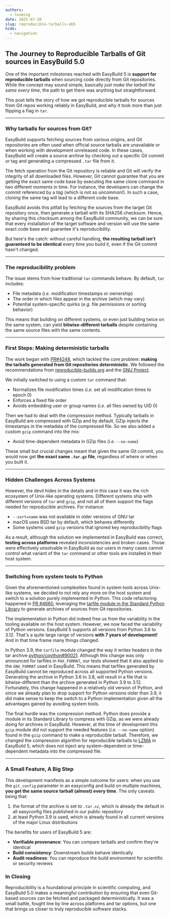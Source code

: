 ```yaml
---
authors:
  - lexming
date: 2025-07-30
slug: reproducible-tarballs-eb5
hide:
  - navigation
---
```


## The Journey to Reproducible Tarballs of Git sources in EasyBuild 5.0

One of the important milestones reached with EasyBuild 5 is **support for
reproducible tarballs** when sourcing code directly from Git repositories.
While the concept may sound simple, basically _just make the tarball the same
every time_, the path to get there was anything but straightforward.

This post tells the story of how we got reproducible tarballs for sources from
Git repos working reliably in EasyBuild, and why it took more than just
flipping a flag in `tar`.

<!-- more -->

---

### Why tarballs for sources from Git?

EasyBuild supports fetching sources from various origins, and Git repositories
are often used when official source tarballs are unavailable or when working
with development unreleased code. In these cases, EasyBuild will create a
source archive by checking out a specific Git commit or tag and generating a
compressed `.tar` file from it.

The fetch operation from the Git repository is reliable and Git will verify the
integrity of all downloaded files. However, Git cannot guarantee that you are
getting the exact same code base by executing the same clone command in two
different moments in time. For instance, the developers can change the commit
referenced by a _tag_ (which is not so uncommon!). In such a case, cloning the
same tag will lead to a different code base.

EasyBuild avoids this pitfall by fetching the sources from the target Git
repository once, then generate a tarball with its SHA256 checksum. Hence, by
sharing this checksum among the EasyBuild community, we can be sure that every
installation of the target software and version will use the same exact code
base and guarantee it's reproducibility.

But here's the catch: without careful handling, **the resulting tarball isn't
guaranteed to be identical** every time you build it, even if the Git commit
hasn't changed.

---

### The reproducibility problem

The issue stems from how traditional `tar` commands behave. By default, `tar`
includes:

* File metadata (_i.e._ modification timestamps or ownership)
* The order in which files appear in the archive (which may vary)
* Potential system-specific quirks (_e.g._ file permissions or sorting behavior)

This means that building on different systems, or even just building twice on
the same system, can yield **bitwise-different tarballs** despite containing
the same source files with the same contents.

---

### First Steps: Making deterministic tarballs

The work began with [PR#4248](https://github.com/easybuilders/easybuild-framework/pull/4248),
which tackled the core problem: **making the tarballs generated from Git
repositories deterministic**. We followed the recommendations from
[reproducible-builds.org](https://reproducible-builds.org/docs/archives/) and
the [GNU Project](https://www.gnu.org/software/tar/manual/html_node/Reproducibility.html).

We initially switched to using a custom `tar` command that:

* Normalizes file modification times (_i.e._ set all modification times to epoch 0)
* Enforces a fixed file order
* Avoids embedding user or group names (_i.e._ all files owned by UID 0)

Then we had to deal with the compression method. Typically tarballs in
EasyBuild are compressed with GZip and by default, GZip injects the timestamps
in the metadata of the compressed file. So we also added a custom `gzip`
command into the mix:

* Avoid time-dependent metadata in GZip files (_i.e._ `--no-name`)

These small but crucial changes meant that given the same Git commit, you would
now get **the exact same `.tar.gz` file**, regardless of where or when you
built it.

---

### Hidden Challenges Across Systems

However, the devil hides in the details and in this case it was the rich
ecosystem of Unix-like operating systems. Different systems ship with different
versions of `tar` and `gzip`, and not all of them support the flags needed for
reproducible archives. For instance:

* `--sort=name` was not available in older versions of GNU tar
* macOS uses BSD tar by default, which behaves differently
* Some systems used `gzip` versions that ignored key reproducibility flags

As a result, although the solution we implemented in EasyBuild was correct,
**testing across platforms** revealed inconsistencies and broken cases. Those
were effectively unsolvable in EasyBuild as our users in many cases cannot
control what variant of the `tar` command  or other tools are installed in
their host system.

---

### Switching from system tools to Python

Given the aforementioned complexities found in system tools across Unix-like
systems, we decided to not rely any more on the host system and switch to a
solution purely implemented in Python. This code refactoring happened in [PR
#4660](https://github.com/easybuilders/easybuild-framework/pull/4660),
leveraging the [tarfile module in the Standard Python
Library](https://docs.python.org/3/library/tarfile.html) to generate archives
of sources from Git repositories.

The implementation in Python did indeed free us from the variability in the
tooling available on the host system. However, we now faced the variability of
Python versions. EasyBuild 5 supports all versions from Python 3.6 to 3.12.
That's a quite large range of versions **with 7 years of development!** And in
that time frame many things changed.

In Python 3.9, the `tarfile` module changed the way it writes headers in the
tar archive [python/cpython#90021](https://github.com/python/cpython/issues/90021).
Although this change was only announced for tarfiles in `PAX_FORMAT`, our tests
showed that it also applied to the `GNU_FORMAT` used in EasyBuild. This means
that tarfiles generated by EasyBuild cannot be reproduced across all supported
Python versions. Generating the archive in Python 3.6 to 3.8, will result in a
file that is bitwise-different than the archive generated in Python 3.9 to 3.12.
Fortunately, this change happened in a relatively old version of Python, and
since we already plan to drop support for Python versions older than 3.9, it
did make sense to keep the switch to a Python implementation given all the
advantages gained by avoiding system tools.

The final hurdle was the compression method. Python does provide a module in
its Standard Library to compress with GZip, as we were already doing for
archives in EasyBuild. However, at the time of development this `gzip` module
did not support the needed features (_i.e._ `--no-name` option) found in the
`gzip` command to make a reproducible tarball. Therefore, we changed the
compression algorithm for reproducible tarballs to
[LZMA](https://docs.python.org/3/library/lzma.html) in EasyBuild 5, which does
not inject any system-dependent or time-dependent metadata into the compressed
file.

---

### A Small Feature, A Big Step

This development manifests as a simple outcome for users: when you use the
`git_config` parameter in an easyconfig and build on multiple machines, **you
get the same source tarball (almost) every time**. The only caveats being that:

1. the format of the archive is set to `.tar.xz`, which is already the default
   in all easyconfig files published in our public repository
2. at least Python 3.9 is used, which is already found in all current versions of
   the major Linux distributions

The benefits for users of EasyBuild 5 are:

* **Verifiable provenance**: You can compare tarballs and confirm they're identical
* **Build consistency**: Downstream builds behave identically
* **Audit readiness**: You can reproduce the build environment for scientific or security reviews

### In Closing

Reproducibility is a foundational principle in scientific computing, and
EasyBuild 5.0 makes a meaningful contribution by ensuring that even Git-based
sources can be fetched and packaged deterministically. It was a small battle,
fought line by line across platforms and tar options, but one that brings us
closer to truly reproducible software stacks.

